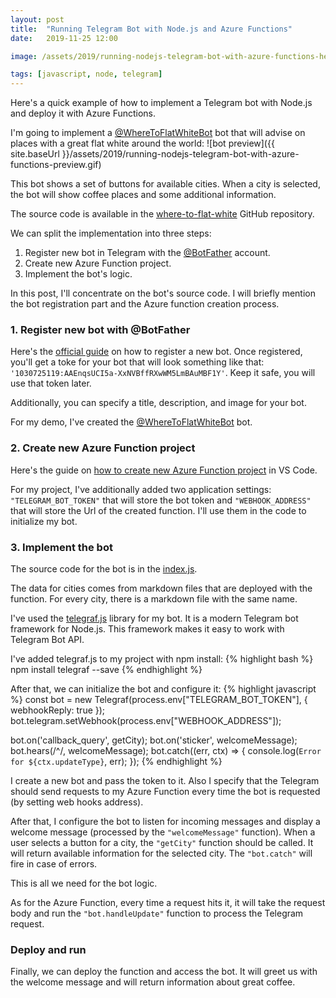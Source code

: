 ```yaml
---
layout: post
title:  "Running Telegram Bot with Node.js and Azure Functions"
date:   2019-11-25 12:00

image: /assets/2019/running-nodejs-telegram-bot-with-azure-functions-hero.jpg

tags: [javascript, node, telegram]
---
```


Here's a quick example of how to implement a Telegram bot with Node.js and deploy it with Azure Functions.

I'm going to implement a [@WhereToFlatWhiteBot](https://telegram.me/WhereToFlatWhiteBot) bot that will advise on places with a great flat white around the world:
![bot preview]({{ site.baseUrl }}/assets/2019/running-nodejs-telegram-bot-with-azure-functions-preview.gif)

This bot shows a set of buttons for available cities. When a city is selected, the bot will show coffee places and some additional information.

The source code is available in the [where-to-flat-white](https://github.com/dmitryrogozhny/where-to-flat-white) GitHub repository.

We can split the implementation into three steps:
1. Register new bot in Telegram with the [@BotFather](https://telegram.me/BotFather) account.
2. Create new Azure Function project.
3. Implement the bot's logic.

In this post, I'll concentrate on the bot's source code. I will briefly mention the bot registration part and the Azure function creation process.

### 1. Register new bot with @BotFather

Here's the [official guide](https://core.telegram.org/bots#3-how-do-i-create-a-bot) on how to register a new bot. Once registered, you'll get a toke for your bot that will look something like that: `'1030725119:AAEnqsUCI5a-XxNVBffRXwWM5LmBAuMBF1Y'`. Keep it safe, you will use that token later.

Additionally, you can specify a title, description, and image for your bot.

For my demo, I've created the [@WhereToFlatWhiteBot](https://telegram.me/WhereToFlatWhiteBot) bot.

### 2. Create new Azure Function project

Here's the guide on [how to create new Azure Function project](https://docs.microsoft.com/en-us/azure/azure-functions/functions-create-first-function-vs-code) in VS Code.

For my project, I've additionally added two application settings: `"TELEGRAM_BOT_TOKEN"` that will store the bot token and `"WEBHOOK_ADDRESS"` that will store the Url of the created function. I'll use them in the code to initialize my bot.

### 3. Implement the bot

The source code for the bot is in the [index.js](https://github.com/dmitryrogozhny/where-to-flat-white/blob/master/WhereToFlatwhiteBot/index.js).

The data for cities comes from markdown files that are deployed with the function. For every city, there is a markdown file with the same name.

I've used the [telegraf.js](https://telegraf.js.org) library for my bot. It is a modern Telegram bot framework for Node.js. This framework makes it easy to work with Telegram Bot API.

I've added telegraf.js to my project with npm install:
{% highlight bash %}
npm install telegraf --save
{% endhighlight %}

After that, we can initialize the bot and configure it:
{% highlight javascript %}
const bot = new Telegraf(process.env["TELEGRAM_BOT_TOKEN"], { webhookReply: true });
bot.telegram.setWebhook(process.env["WEBHOOK_ADDRESS"]);

bot.on('callback_query', getCity);
bot.on('sticker', welcomeMessage);
bot.hears(/^/, welcomeMessage);
bot.catch((err, ctx) => { console.log(`Error for ${ctx.updateType}`, err); });
{% endhighlight %}

I create a new bot and pass the token to it. Also I specify that the Telegram should send requests to my Azure Function every time the bot is requested (by setting web hooks address).

After that, I configure the bot to listen for incoming messages and display a welcome message (processed by the `"welcomeMessage"` function). When a user selects a button for a city, the `"getCity"` function should be called. It will return available information for the selected city. The `"bot.catch"` will fire in case of errors.

This is all we need for the bot logic.

As for the Azure Function, every time a request hits it, it will take the request body and run the `"bot.handleUpdate"` function to process the Telegram request.

### Deploy and run

Finally, we can deploy the function and access the bot. It will greet us with the welcome message and will return information about great coffee.

